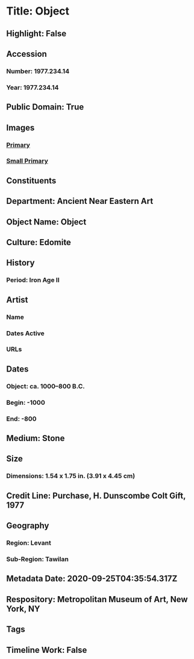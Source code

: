 # Title: Object
## Highlight: False
## Accession
### Number: 1977.234.14
### Year: 1977.234.14
## Public Domain: True
## Images
### [Primary](https://images.metmuseum.org/CRDImages/an/original/ME1977_234_14.jpg)
### [Small Primary](https://images.metmuseum.org/CRDImages/an/web-large/ME1977_234_14.jpg)
## Constituents
## Department: Ancient Near Eastern Art
## Object Name: Object
## Culture: Edomite
## History
### Period: Iron Age II
## Artist
### Name
### Dates Active
### URLs
## Dates
### Object: ca. 1000–800 B.C.
### Begin: -1000
### End: -800
## Medium: Stone
## Size
### Dimensions: 1.54 x 1.75 in. (3.91 x 4.45 cm)
## Credit Line: Purchase, H. Dunscombe Colt Gift, 1977
## Geography
### Region: Levant
### Sub-Region: Tawilan
## Metadata Date: 2020-09-25T04:35:54.317Z
## Respository: Metropolitan Museum of Art, New York, NY
## Tags
## Timeline Work: False